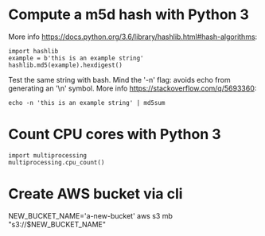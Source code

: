 # Compute a m5d hash with Python 3
More info <https://docs.python.org/3.6/library/hashlib.html#hash-algorithms>:
```
import hashlib
example = b'this is an example string'
hashlib.md5(example).hexdigest()
```

Test the same string with bash. Mind the '-n' flag: avoids echo from generating an '\n' symbol. More info <https://stackoverflow.com/q/5693360>:
```
echo -n 'this is an example string' | md5sum
```

# Count CPU cores with Python 3
```
import multiprocessing
multiprocessing.cpu_count()
```

# Create AWS bucket via cli
NEW_BUCKET_NAME='a-new-bucket'
aws s3 mb "s3://$NEW_BUCKET_NAME"

